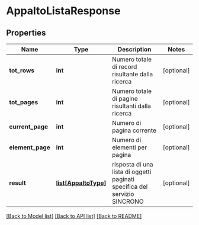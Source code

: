# AppaltoListaResponse

## Properties
Name | Type | Description | Notes
------------ | ------------- | ------------- | -------------
**tot_rows** | **int** | Numero totale di record risultante dalla ricerca | [optional] 
**tot_pages** | **int** | Numero totale di pagine risultanti dalla ricerca | [optional] 
**current_page** | **int** | Numero di pagina corrente | [optional] 
**element_page** | **int** | Numero di elementi per pagina | [optional] 
**result** | [**list[AppaltoType]**](AppaltoType.md) | risposta di una lista di oggetti paginati specifica del servizio SINCRONO | [optional] 

[[Back to Model list]](../README.md#documentation-for-models) [[Back to API list]](../README.md#documentation-for-api-endpoints) [[Back to README]](../README.md)

